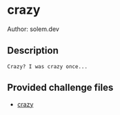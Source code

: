 # crazy
Author: solem.dev
## Description
```
Crazy? I was crazy once...

```
## Provided challenge files
* [crazy](crazy)
